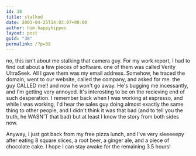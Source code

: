 ```yaml
---
id: 38
title: stalked
date: 2003-04-25T14:03:07+00:00
author: him.happyhippos
layout: post
guid: "38"
permalink: /?p=38
---
```

no, this isn't about me stalking that camera guy. For my work report, I had to find out about a few pieces of software. one of them was called Verity UltraSeek. All I gave them was my email address. Somehow, he traced the domain, went to our website, called the company, and asked for me. the guy CALLED me!! and now he won't go away. He's bugging me incessantly, and I'm getting very annoyed. It's interesting to be on the recieving end of such desperation. I remember back when I was working at espresso, and while I was working, I'd hear the sales guy doing almost exactly the same thing to other people, and I didn't think it was that bad (and to tell you the truth, he WASN'T that bad) but at least I know the story from both sides now. 

Anyway, I just got back from my free pizza lunch, and I've very sleeeeepy after eating 8 square slices, a root beer, a ginger ale, and a piece of chocolate cake. I hope I can stay awake for the remaining 3.5 hours!